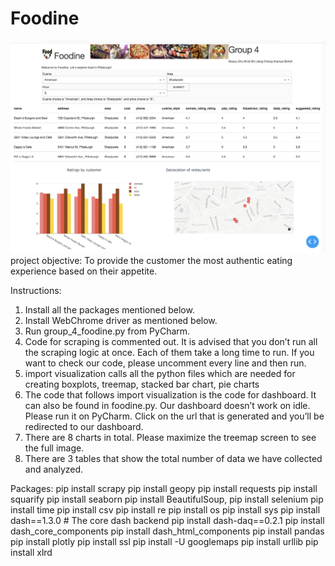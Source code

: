 # Foodine
![image](https://github.com/Volanda-Zhu/Foodine/blob/master/website.jpg)
project objective: To provide the customer the most authentic eating experience based on their appetite.

Instructions:
1.	Install all the packages mentioned below.
2.	Install WebChrome driver as mentioned below.
3.	Run group_4_foodine.py from PyCharm.
4.	Code for scraping is commented out. It is advised that you don’t run all the scraping logic at once. Each of them take a long time to run. If you want to check our code, please uncomment every line and then run.
5.	import visualization calls all the python files which are needed for creating boxplots, treemap, stacked bar chart, pie charts
6.	The code that follows import visualization is the code for dashboard. It can also be found in foodine.py. Our dashboard doesn’t work on idle. Please run it on PyCharm. Click on the url that is generated and you’ll be redirected to our dashboard.
7.	There are 8 charts in total. Please maximize the treemap screen to see the full image. 
8.	There are 3 tables that show the total number of data we have collected and analyzed.


Packages: 
pip install scrapy
pip install geopy
pip install requests
pip install squarify
pip install seaborn
pip install BeautifulSoup, 
pip install selenium
pip install time
pip install csv
pip install re
pip install os
pip install sys
pip install dash==1.3.0  # The core dash backend
pip install dash-daq==0.2.1 
pip install dash_core_components
pip install dash_html_components
pip install pandas
pip install plotly
pip install ssl
pip install -U googlemaps
pip install urllib
pip install xlrd
